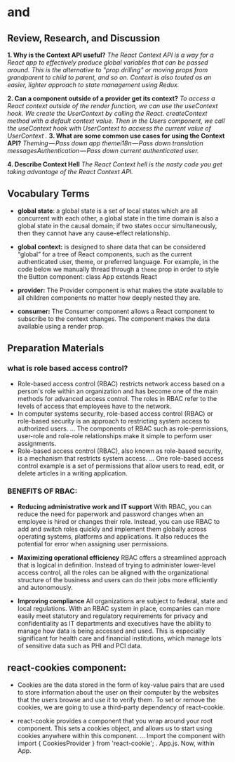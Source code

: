 # <Login/> and <Auth/>

## Review, Research, and Discussion

**1. Why is the Context API useful?**
    *The React Context API is a way for a React app to effectively produce global variables that can be passed around. This is the alternative to "prop drilling" or moving props from grandparent to child to parent, and so on. Context is also touted as an easier, lighter approach to state management using Redux.*

**2. Can a component outside of a provider get its context?**
    *To access a React context outside of the render function, we can use the useContext hook. We create the UserContext by calling the React. createContext method with a default context value. Then in the Users component, we call the useContext hook with UserContext to accxess the current value of UserContext .*
**3. What are some common use cases for using the Context API?**
*Theming — Pass down app themei18n — Pass down translation messagesAuthentication — Pass down current authenticated user.*

**4. Describe Context Hell**
    *The React Context hell is the nasty code you get taking advantage of the React Context API.*


## Vocabulary Terms

* **global state**: a global state is a set of local states which are all concurrent with each other, a global state in the time domain is also a global state in the causal domain; if two states occur simultaneously, then they cannot have any cause-effect relationship.

* **global context:** is designed to share data that can be considered “global” for a tree of React components, such as the current authenticated user, theme, or preferred language. For example, in the code below we manually thread through a `theme` prop in order to style the Button component: class App extends React

* **provider:** The Provider component is what makes the state available to all children components no matter how deeply nested they are.

* **consumer:** The Consumer component allows a React component to subscribe to the context changes. The component makes the data available using a render prop.

## Preparation Materials

### what is role based access control?
* Role-based access control (RBAC) restricts network access based on a person's role within an organization and has become one of the main methods for advanced access control. The roles in RBAC refer to the levels of access that employees have to the network.
* In computer systems security, role-based access control (RBAC) or role-based security is an approach to restricting system access to authorized users. ... The components of RBAC such as role-permissions, user-role and role-role relationships make it simple to perform user assignments.
* Role-based access control (RBAC), also known as role-based security, is a mechanism that restricts system access. ... One role-based access control example is a set of permissions that allow users to read, edit, or delete articles in a writing application.

### BENEFITS OF RBAC:
* **Reducing administrative work and IT support** With RBAC, you can reduce the need for paperwork and password changes when an employee is hired or changes their role. Instead, you can use RBAC to add and switch roles quickly and implement them globally across operating systems, platforms and applications. It also reduces the potential for error when assigning user permissions.

* **Maximizing operational efficiency** RBAC offers a streamlined approach that is logical in definition. Instead of trying to administer lower-level access control, all the roles can be aligned with the organizational structure of the business and users can do their jobs more efficiently and autonomously.

* **Improving compliance** All organizations are subject to federal, state and local regulations. With an RBAC system in place, companies can more easily meet statutory and regulatory requirements for privacy and confidentiality as IT departments and executives have the ability to manage how data is being accessed and used. This is especially significant for health care and financial institutions, which manage lots of sensitive data such as PHI and PCI data.

## react-cookies component:
* Cookies are the data stored in the form of key-value pairs that are used to store information about the user on their computer by the websites that the users browse and use it to verify them. To set or remove the cookies, we are going to use a third-party dependency of react-cookie.

* react-cookie provides a component that you wrap around your root component. This sets a cookies object, and allows us to start using cookies anywhere within this component. ... Import the component with import { CookiesProvider } from 'react-cookie'; . App.js. Now, within App.

